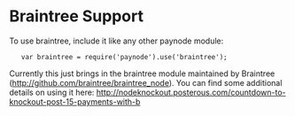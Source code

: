 # Braintree Support
To use braintree, include it like any other paynode module:

       var braintree = require('paynode').use('braintree');

Currently this just brings in the braintree module maintained by Braintree
(http://github.com/braintree/braintree_node). You can find some additional
details on using it here:
http://nodeknockout.posterous.com/countdown-to-knockout-post-15-payments-with-b
